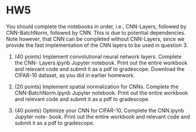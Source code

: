 # HW5

You should complete the notebooks in order, i.e., CNN-Layers, followed by CNN-BatchNorm, followed by CNN. This is due to potential dependencies. Note however, that CNN can be completed without CNN-Layers, since we provide the fast implementation of the CNN layers to be used in question 3.

1. (40 points) Implement convolutional neural network layers. Complete the CNN- Layers.ipynb Jupyter notebook. Print out the entire workbook and relevant code and submit it as a pdf to gradescope. Download the CIFAR-10 dataset, as you did in earlier homework.

2. (20 points) Implement spatial normalization for CNNs. Complete the CNN-BatchNorm.ipynb Jupyter notebook. Print out the entire workbook and relevant code and submit it as a pdf to gradescope.

3. (40 points) Optimize your CNN for CIFAR-10. Complete the CNN.ipynb Jupyter note- book. Print out the entire workbook and relevant code and submit it as a pdf to gradescope.
